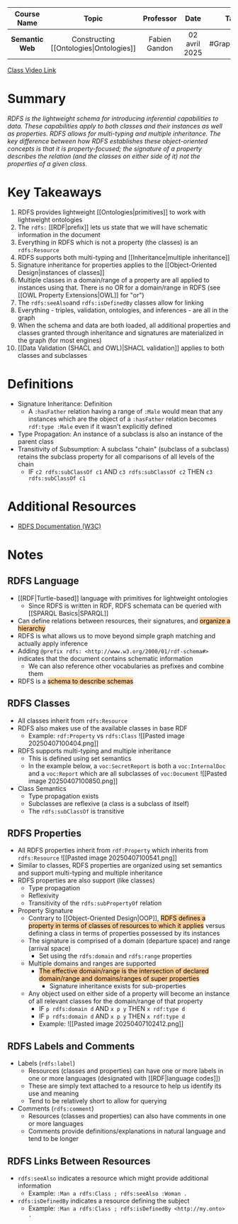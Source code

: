 |   Course Name    |                  Topic                  |   Professor   |     Date      |     Tags     |
| :--------------: | :-------------------------------------: | :-----------: | :-----------: | :----------: |
| **Semantic Web** | Constructing [[Ontologies\|Ontologies]] | Fabien Gandon | 02 avril 2025 | #GraphTheory |

[Class Video Link](https://dstisas-my.sharepoint.com/personal/johnny_najjar_dsti_institute/_layouts/15/stream.aspx?id=%2Fpersonal%2Fjohnny%5Fnajjar%5Fdsti%5Finstitute%2FDocuments%2FRecordings%281%29%2FA24%20%2D%20Common%20Link%20%2D%20DS%2DDE%2DDA%2D20250402%5F094818%2DMeeting%20Recording%201%2Emp4&ga=1&referrer=StreamWebApp%2EWeb&referrerScenario=AddressBarCopied%2Eview%2E56f8e7d4%2Db4c3%2D429f%2Dafcd%2D53c5f308390a)

# Summary
*RDFS is the lightweight schema for introducing inferential capabilities to data. These capabilities apply to both classes and their instances as well as properties. RDFS allows for multi-typing and multiple inheritance. The key difference between how RDFS establishes these object-oriented concepts is that it is property-focused; the signature of a property describes the relation (and the classes on either side of it) not the properties of a given class.*

# Key Takeaways
1. RDFS provides lightweight [[Ontologies|primitives]] to work with lightweight ontologies
2. The `rdfs:` [[RDF|prefix]] lets us state that we will have schematic information in the document
3. Everything in RDFS which is not a property (the classes) is an `rdfs:Resource`
4. RDFS supports both multi-typing and [[Inheritance|multiple inheritance]]
5. Signature inheritance for properties applies to the [[Object-Oriented Design|instances of classes]]
6. Multiple classes in a domain/range of a property are all applied to instances using that. There is no OR for a domain/range in RDFS (see [[OWL Property Extensions|OWL]] for "or")
7. The `rdfs:seeAlso`and `rdfs:isDefinedBy` classes allow for linking
8. Everything - triples, validation, ontologies, and inferences - are all in the graph
9. When the schema and data are both loaded, all additional properties and classes granted through inheritance and signatures are materialized in the graph (for most engines)
10. [[Data Validation (SHACL and OWL)|SHACL validation]] applies to both classes and subclasses

# Definitions
- Signature Inheritance: Definition
	- A `:hasFather` relation having a range of `:Male` would mean that any instances which are the object of a `:hasFather` relation becomes `rdf:type :Male` even if it wasn't explicitly defined
- Type Propagation: An instance of a subclass is also an instance of the parent class
- Transitivity of Subsumption: A subclass "chain" (subclass of a subclass) retains the subclass property for all comparisons of all levels of the chain  
	- IF `c2 rdfs:subClassOf c1` AND `c3 rdfs:subClassOf c2` THEN `c3 rdfs:subClassOf c1`
 
# Additional Resources
- [RDFS Documentation (W3C)](https://www.w3.org/TR/rdf-schema/)

# Notes
## RDFS Language
- [[RDF|Turtle-based]] language with primitives for lightweight ontologies
	- Since RDFS is written in RDF, RDFS schemata can be queried with [[SPARQL Basics|SPARQL]]
- Can define relations between resources, their signatures, and <mark style="background: #FFB86CA6;">organize a hierarchy</mark>
- RDFS is what allows us to move beyond simple graph matching and actually apply inference
- Adding `@prefix rdfs: <http://www.w3.org/2000/01/rdf-schema#>` indicates that the document contains schematic information
	- We can also reference other vocabularies as prefixes and combine them
- RDFS is a <mark style="background: #FFB86CA6;">schema to describe schemas</mark>
## RDFS Classes
- All classes inherit from `rdfs:Resource`
- RDFS also makes use of the available classes in base RDF
	- Example:  `rdf:Property` vs `rdfs:Class`
 ![[Pasted image 20250407100404.png]]
- RDFS supports multi-typing and multiple inheritance
	- This is defined using set semantics
	- In the example below, a `voc:SecretReport` is both a `voc:InternalDoc` and a `voc:Report` which are all subclasses of `voc:Document`
	![[Pasted image 20250407100850.png]]
- Class Semantics
	- Type propagation exists
	- Subclasses are reflexive (a class is a subclass of itself)
	- The `rdfs:subClassOf` is transitive
## RDFS Properties
- All RDFS properties inherit from `rdf:Property` which inherits from `rdfs:Resource`
 ![[Pasted image 20250407100541.png]]
- Similar to classes, RDFS properties are organized using set semantics and support multi-typing and multiple inheritance
- RDFS properties are also support (like classes)
	- Type propagation
	- Reflexivity
	- Transitivity of the `rdfs:subPropertyOf` relation
- Property Signature
	- Contrary to [[Object-Oriented Design|OOP]], <mark style="background: #FFB86CA6;">RDFS defines a property in terms of classes of resources to which it applies</mark> versus defining a class in terms of properties possessed by its instances
	- The signature is comprised of a domain (departure space) and range (arrival space)
		- Set using the `rdfs:domain` and `rdfs:range` properties
	- Multiple domains and ranges are supported
		- <mark style="background: #FFB86CA6;">The effective domain/range is the intersection of declared domain/range and domains/ranges of super properties</mark>
			- Signature inheritance exists for sub-properties
	- Any object used on either side of a property will become an instance of all relevant classes for the domain/range of that property
		- IF `p rdfs:domain d` AND `x p y` THEN `x rdf:type d`
		- IF `p rdfs:domain d` AND `x p y` THEN `x rdf:type d`
		- Example:
		 ![[Pasted image 20250407102412.png]]
## RDFS Labels and Comments
- Labels (`rdfs:label`)
	- Resources (classes and properties) can have one or more labels in one or more languages (designated with [[RDF|language codes]])
	- These are simply text attached to a resource to help us identify its use and meaning
	- Tend to be relatively short to allow for querying
- Comments (`rdfs:comment`)
	- Resources (classes and properties) can also have comments in one or more languages
	- Comments provide definitions/explanations in natural language and tend to be longer
## RDFS Links Between Resources
- `rdfs:seeAlso` indicates a resource which might provide additional information
	- Example: `:Man a rdfs:Class ; rdfs:seeAlso :Woman .`
- `rdfs:isDefinedBy` indicates a resource defining the subject
	- Example: `:Man a rdfs:Class ; rdfs:isDefinedBy <http://my.onto> .`